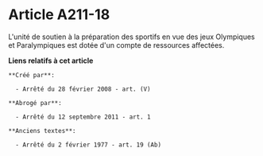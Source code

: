 # Article A211-18

L'unité de soutien à la préparation des sportifs en vue des jeux Olympiques et Paralympiques est dotée d'un compte de
ressources affectées.

**Liens relatifs à cet article**

	**Créé par**:

	  - Arrêté du 28 février 2008 - art. (V)

	**Abrogé par**:

	  - Arrêté du 12 septembre 2011 - art. 1

	**Anciens textes**:

	  - Arrêté du 2 février 1977 - art. 19 (Ab)
